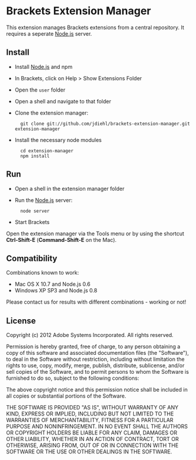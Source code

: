 # Brackets Extension Manager

This extension manages Brackets extensions from a central repository. It requires a seperate [Node.js](http://nodejs.org/) server.

## Install

- Install [Node.js](http://nodejs.org/) and npm
- In Brackets, click on Help > Show Extensions Folder
- Open the `user` folder
- Open a shell and navigate to that folder
- Clone the extension manager:

        git clone git://github.com/jdiehl/brackets-extension-manager.git extension-manager

- Install the necessary node modules

        cd extension-manager
        npm install
    
## Run

- Open a shell in the extension manager folder
- Run the [Node.js](http://nodejs.org/) server:

        node server

- Start Brackets

Open the extension manager via the Tools menu or by using the shortcut **Ctrl-Shift-E** (**Command-Shift-E** on the Mac).

## Compatibility

Combinations known to work:

- Mac OS X 10.7 and Node.js 0.6
- Windows XP SP3 and Node.js 0.8

Please contact us for results with different combinations - working or not!

## License

Copyright (c) 2012 Adobe Systems Incorporated. All rights reserved.
 
Permission is hereby granted, free of charge, to any person obtaining a copy of this software and associated documentation files (the "Software"), to deal in the Software without restriction, including without limitation the rights to use, copy, modify, merge, publish, distribute, sublicense, and/or sell copies of the Software, and to permit persons to whom the Software is furnished to do so, subject to the following conditions:
 
The above copyright notice and this permission notice shall be included in all copies or substantial portions of the Software.
 
THE SOFTWARE IS PROVIDED "AS IS", WITHOUT WARRANTY OF ANY KIND, EXPRESS OR IMPLIED, INCLUDING BUT NOT LIMITED TO THE WARRANTIES OF MERCHANTABILITY, FITNESS FOR A PARTICULAR PURPOSE AND NONINFRINGEMENT. IN NO EVENT SHALL THE AUTHORS OR COPYRIGHT HOLDERS BE LIABLE FOR ANY CLAIM, DAMAGES OR OTHER LIABILITY, WHETHER IN AN ACTION OF CONTRACT, TORT OR OTHERWISE, ARISING FROM, OUT OF OR IN CONNECTION WITH THE SOFTWARE OR THE USE OR OTHER DEALINGS IN THE SOFTWARE.
